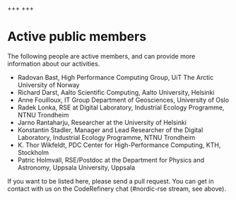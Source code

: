 +++
+++

# Active public members

The following people are active members, and can provide more
information about our activities.

- Radovan Bast, High Performance Computing Group, UiT The Arctic University of Norway
- Richard Darst, Aalto Scientific Computing, Aalto University, Helsinki
- Anne Fouilloux, IT Group Department of Geosciences, University of Oslo
- Radek Lonka, RSE at Digital Laboratory, Industrial Ecology Programme, NTNU Trondheim
- Jarno Rantaharju, Researcher at the University of Helsinki
- Konstantin Stadler, Manager and Lead Researcher of the Digital Laboratory, Industrial Ecology Programme, NTNU Trondheim
- K. Thor Wikfeldt, PDC Center for High-Performance Computing, KTH, Stockholm
- Patric Holmvall, RSE/Postdoc at the Department for Physics and Astronomy, Uppsala University, Uppsala

If you want to be listed here, please send a pull request.  You can
get in contact with us on the CodeRefinery chat (#nordic-rse stream,
see above).

